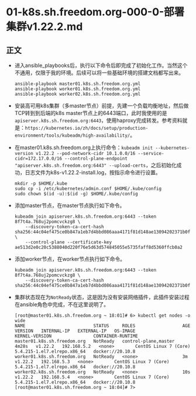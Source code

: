 # 01-k8s.sh.freedom.org-000-0-部署集群v1.22.2.md


## 正文
- 进入ansible_playbooks后，执行以下命令后即完成了初始化工作。当然这个不通用，仅限于我的环境。后续可以将一些基础环境的搭建文档都写出来。
  ```shell
  ansible-playbook master01.k8s.sh.freedom.org.yml
  ansible-playbook worker01.k8s.sh.freedom.org.yml
  ansible-playbook worker02.k8s.sh.freedom.org.yml
  ```

- 安装高可用k8s集群（多master节点）前提，先建一个负载均衡地址，然后做TCP转到到后端的k8s master节点上的6443端口，此时我使用的是`apiserver.k8s.sh.freedom.org:6443`，使用haproxy完成转发。参考资料就是：`https://kubernetes.io/zh/docs/setup/production-environment/tools/kubeadm/high-availability/`。

- 在master01.k8s.sh.freedom.org上执行命令：`kubeadm init --kubernetes-version v1.22.2 --pod-network-cidr 10.1.0.0/16 --service-cidr=172.17.0.0/16 --control-plane-endpoint "apiserver.k8s.sh.freedom.org:6443" --upload-certs`，之后初始化成功，日志文件为k8s-v1.22.2-install.log，按指示命令进行设置。  
    ```shell
    mkdir -p $HOME/.kube 
    sudo cp -i /etc/kubernetes/admin.conf $HOME/.kube/config  
    sudo chown $(id -u):$(id -g) $HOME/.kube/config
    ```
    
- 添加master节点，在master节点执行如下命令。
    ```shell
    kubeadm join apiserver.k8s.sh.freedom.org:6443 --token 8f7t4a.768uj2pomcvckzg8 \
        --discovery-token-ca-cert-hash sha256:44c04ef475ce0b847a1eb7d4bbd086aaa4171f81d148ae13094202371b0f504a \
        --control-plane --certificate-key ae513d2e0c20c5388040d220f76e5d63d574845055e5735faff8d5360ffcb0a2
    ```

- 添加worker节点，在worker节点执行如下命令。
    ```shell
    kubeadm join apiserver.k8s.sh.freedom.org:6443 --token 8f7t4a.768uj2pomcvckzg8 \
        --discovery-token-ca-cert-hash sha256:44c04ef475ce0b847a1eb7d4bbd086aaa4171f81d148ae13094202371b0f504a 
    ```

- 集群状态现在为`NotReady`状态，这是因为没有安装网络插件，此插件安装过程在ansible角色中完成，不在这里说明了。
    ```shell
    [root@master01.k8s.sh.freedom.org ~ 18:01]# 6> kubectl get nodes -o wide
    NAME                          STATUS     ROLES                  AGE     VERSION   INTERNAL-IP   EXTERNAL-IP   OS-IMAGE                KERNEL-VERSION                CONTAINER-RUNTIME
    master01.k8s.sh.freedom.org   NotReady   control-plane,master   4m28s   v1.22.2   192.168.5.2   <none>        CentOS Linux 7 (Core)   5.4.215-1.el7.elrepo.x86_64   docker://20.10.8
    worker01.k8s.sh.freedom.org   NotReady   <none>                 3m      v1.22.2   192.168.5.3   <none>        CentOS Linux 7 (Core)   5.4.215-1.el7.elrepo.x86_64   docker://20.10.8
    worker02.k8s.sh.freedom.org   NotReady   <none>                 10s     v1.22.2   192.168.5.4   <none>        CentOS Linux 7 (Core)   5.4.215-1.el7.elrepo.x86_64   docker://20.10.8
    [root@master01.k8s.sh.freedom.org ~ 18:04]# 7> 
    ```
